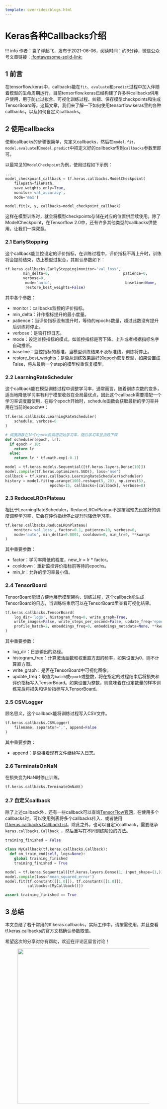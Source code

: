 ```yaml
---
template: overrides/blogs.html
---
```


# Keras各种Callbacks介绍

!!! info
    作者：袁子弹起飞，发布于2021-06-06，阅读时间：约6分钟，微信公众号文章链接：[:fontawesome-solid-link:]()

## 1 前言

在tensorflow.keras中，callbacks能在`fit`、`evaluate`和`predict`过程中加入伴随着模型的生命周期运行，目前tensorflow.keras已经构建了许多种callbacks供用户使用，用于防止过拟合、可视化训练过程、纠错、保存模型checkpoints和生成TensorBoard等。这篇文章，我们来了解一下如何使用tensorflow.keras里的各种callbacks，以及如何自定义callbacks。

## 2 使用callbacks

使用callbacks的步骤很简单，先定义callbacks，然后在`model.fit`、`model.evaluate`和`model.predict`中把定义好的callbacks传到`callbacks`参数里即可。

以最常见的`ModelCheckpoint`为例，使用过程如下示例：

```python
...
model_checkpoint_callback = tf.keras.callbacks.ModelCheckpoint(
    filepath=filePath,
    save_weights_only=True,
    monitor='val_accuracy',
    mode='max')

model.fit(x, y, callbacks=model_checkpoint_callback)
```

这样在模型训练时，就会将模型checkpoints存储在对应的位置供后续使用。除了ModelCheckpoint，在Tensorflow 2.0中，还有许多其他类型的callbacks供使用，让我们一探究竟。

### 2.1 EarlyStopping

这个callback能监控设定的评价指标，在训练过程中，评价指标不再上升时，训练将会提前结束，防止模型过拟合，其默认参数如下：

```python
tf.keras.callbacks.EarlyStopping(monitor='val_loss',
        min_delta=0,                                 patience=0,                                 
        verbose=0,     
         mode='auto',                                 baseline=None,                                 
         restore_best_weights=False)
```

其中各个参数：

- monitor：callbacks监控的评价指标。
- min_delta：计作指标提升的最小度量。
- patience：当评价指标没有提升时，等待的epochs数量，超过此数没有提升后训练将停止。
- verbose：是否打印日志。
- mode：设定监控指标的模式，如监控指标是否下降、上升或者根据指标名字自动推断。
- baseline：监控指标的基准，当模型训练结果不及标准线，训练将停止。
- restore_best_weights：是否从训练效果最好的epoch恢复模型，如果设置成False，将从最后一个step的模型权重恢复模型。

### 2.2 LearningRateScheduler

这个callback能在模型训练过程中调整学习率，通常而言，随着训练次数的变多，适当地降低学习率有利于模型收敛在全局最优点，因此这个callback需要搭配一个学习率调度器使用，在每个epoch开始时，schedule函数会获取最新的学习率并用在当前的epoch中：

```python
tf.keras.callbacks.LearningRateScheduler(
    schedule, verbose=0
)

# 调度函数在10个epoch前调用初始学习率，随后学习率呈指数下降
def scheduler(epoch, lr):
  if epoch < 10:
    return lr
  else:
    return lr * tf.math.exp(-0.1)

model = tf.keras.models.Sequential([tf.keras.layers.Dense(10)])
model.compile(tf.keras.optimizers.SGD(), loss='mse')
callback = tf.keras.callbacks.LearningRateScheduler(scheduler)
history = model.fit(np.arange(100).reshape(5, 20), np.zeros(5),
                    epochs=15, callbacks=[callback], verbose=0)

```

### 2.3 ReduceLROnPlateau

相比于LearningRateScheduler，ReduceLROnPlateau不是按照预先设定好的调度调整学习率，它会在评价指标停止提升时降低学习率。

```python
tf.keras.callbacks.ReduceLROnPlateau(
    monitor='val_loss', factor=0.1, patience=10, verbose=0,
    mode='auto', min_delta=0.0001, cooldown=0, min_lr=0, **kwargs
)
```

其中重要参数：

- factor：学习率降低的程度，new_lr = lr * factor。
- cooldown：重新监控评价指标前等待的epochs。
- min_lr：允许的学习率最小值。

### 2.4 TensorBoard

TensorBoard能很方便地展示模型架构、训练过程，这个callback能生成TensorBoard的日志，当训练结束后可以在TensorBoard里查看可视化结果。

```python
tf.keras.callbacks.TensorBoard(
    log_dir='logs', histogram_freq=0, write_graph=True,
    write_images=False, write_steps_per_second=False, update_freq='epoch',
    profile_batch=2, embeddings_freq=0, embeddings_metadata=None, **kwargs
)
```

其中重要参数：

- log_dir：日志输出的路径。
- histogram_freq：计算激活函数和权重直方图的频率，如果设置为0，则不计算直方图。
- write_graph：是否在TensorBoard中可视化图像。
- update_freq：取值为`batch`或`epoch`或整数，将在指定的过程结束后将损失和评价指标写入TensorBoard。如果设置为整数，则意味着在设定数量的样本训练完后将损失和评价指标写入TensorBoard。

### 2.5 CSVLogger

顾名思义，这个callback能将训练过程写入CSV文件。

```python
tf.keras.callbacks.CSVLogger(
    filename, separator=',', append=False
)
```

其中重要参数：

- append：是否接着现有文件继续写入日志。

### 2.6 TerminateOnNaN

在损失变为NaN时停止训练。

```python
tf.keras.callbacks.TerminateOnNaN()
```

### 2.7 自定义callback

除了上述callback外，还有一些callback可以查询[TensorFlow官网]('https://www.tensorflow.org/api_docs/python/tf/keras/callbacks' 'tf.keras.callbacks')，在使用多个callbacks时，可以使用列表将多个callbacks传入、或者使用[tf.keras.callbacks.CallbackList](https://www.tensorflow.org/api_docs/python/tf/keras/callbacks/CallbackList 'tf.keras.callbacks.CallbackList')。除此之外，也可以自定义callback，需要继承`keras.callbacks.Callback `，然后重写在不同训练阶段的方法。

```python
training_finished = False

class MyCallback(tf.keras.callbacks.Callback):
  def on_train_end(self, logs=None):
    global training_finished
    training_finished = True

model = tf.keras.Sequential([tf.keras.layers.Dense(1, input_shape=(1,))])
model.compile(loss='mean_squared_error')
model.fit(tf.constant([[1.0]]), tf.constant([[1.0]]),
          callbacks=[MyCallback()])

assert training_finished == True
```

## 3 总结

本文总结了若干常用的tf.keras.callbacks，实际工作中，请按需使用，并且查看tf.keras.callbacks的官方文档确认参数取值。

希望这次的分享对你有帮助，欢迎在评论区留言讨论！

<figure>
  <img src="https://cdn.jsdelivr.net/gh/BulletTech2021/Pics/2021-6-14/1623639526512-1080P%20(Full%20HD)%20-%20Tail%20Pic.png" width="500" />
</figure>
